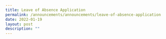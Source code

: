 ```yaml
---
title: Leave of Absence Application
permalink: /announcements/announcements/leave-of-absence-application
date: 2022-01-19
layout: post
description: ""
---
```



